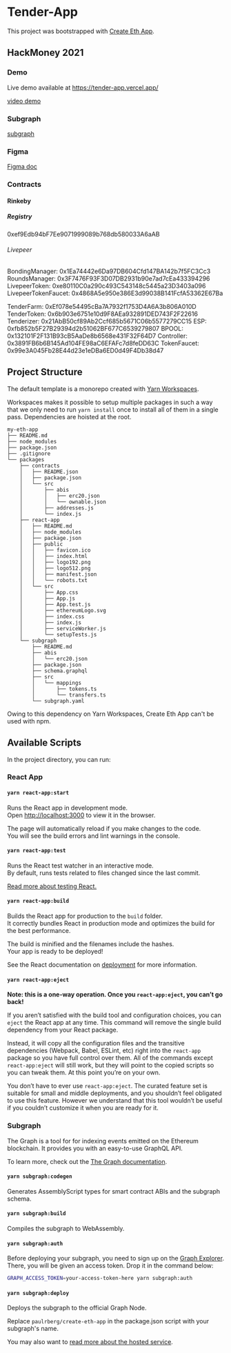 # Tender-App

This project was bootstrapped with [Create Eth App](https://github.com/paulrberg/create-eth-app).

## HackMoney 2021

### Demo

Live demo available at https://tender-app.vercel.app/ 

[video demo](https://www.youtube.com/watch?v=q8YEaLYKCP4)

### Subgraph

[subgraph](https://thegraph.com/explorer/subgraph/reubenr0d/tenderizersamplegraph?selected=logs)

### Figma

[Figma doc](https://www.figma.com/file/cjn6txX55cEOII83BvzC2M/tenderize?node-id=0%3A1)

### Contracts

#### Rinkeby

##### Registry

0xef9Edb94bF7Ee9071999089b768db580033A6aAB

###### Livepeer

BondingManager: 0x1Ea74442e6Da97DB604Cfd147BA142b7f5FC3Cc3
RoundsManager: 0x3F7476F93F3D07DB2931b90e7ad7cEa433394296
LivepeerToken: 0xe80110C0a290c493C543148c5445a23D3403a096
LivepeerTokenFaucet: 0x4868A5e950e386E3d99038B141FcfA53362E67Ba

TenderFarm: 0xEf078e54495cBa7A7932f1753D4A6A3b806A010D
TenderToken: 0x6b903e6751e10d9F8AEa932891DED743F2F22616
Tenderizer: 0x21AbB50cf89Ab2Ccf685b5671C06b5577279CC15
ESP: 0xfb852b5F27B29394d2b51062BF677C6539279807
BPOOL: 0x132101F2F131B93cB5AaDe8b6568e431F32F64D7
Controller: 0x3891FB6b6B145Ad104FE98aC6EFAFc7d8feDD63C
TokenFaucet: 0x99e3A045Fb28E44d23e1eDBa6ED0d49F4Db38d47

## Project Structure

The default template is a monorepo created with [Yarn Workspaces](https://classic.yarnpkg.com/en/docs/workspaces/).

Workspaces makes it possible to setup multiple packages in such a way that we only need to run `yarn install` once to install all of them in
a single pass. Dependencies are hoisted at the root.

```
my-eth-app
├── README.md
├── node_modules
├── package.json
├── .gitignore
└── packages
    ├── contracts
    │   ├── README.json
    │   ├── package.json
    │   └── src
    │       ├── abis
    │       │   ├── erc20.json
    │       │   └── ownable.json
    │       ├── addresses.js
    │       └── index.js
    ├── react-app
    │   ├── README.md
    │   ├── node_modules
    │   ├── package.json
    │   ├── public
    │   │   ├── favicon.ico
    │   │   ├── index.html
    │   │   ├── logo192.png
    │   │   ├── logo512.png
    │   │   ├── manifest.json
    │   │   └── robots.txt
    │   └── src
    │       ├── App.css
    │       ├── App.js
    │       ├── App.test.js
    │       ├── ethereumLogo.svg
    │       ├── index.css
    │       ├── index.js
    │       ├── serviceWorker.js
    │       └── setupTests.js
    └── subgraph
        ├── README.md
        ├── abis
        │   └── erc20.json
        ├── package.json
        ├── schema.graphql
        ├── src
        │   └── mappings
        │       ├── tokens.ts
        │       └── transfers.ts
        └── subgraph.yaml
```

Owing to this dependency on Yarn Workspaces, Create Eth App can't be used with npm.

## Available Scripts

In the project directory, you can run:

### React App

#### `yarn react-app:start`

Runs the React app in development mode.<br>
Open [http://localhost:3000](http://localhost:3000) to view it in the browser.

The page will automatically reload if you make changes to the code.<br>
You will see the build errors and lint warnings in the console.

#### `yarn react-app:test`

Runs the React test watcher in an interactive mode.<br>
By default, runs tests related to files changed since the last commit.

[Read more about testing React.](https://facebook.github.io/create-react-app/docs/running-tests)

#### `yarn react-app:build`

Builds the React app for production to the `build` folder.<br />
It correctly bundles React in production mode and optimizes the build for the best performance.

The build is minified and the filenames include the hashes.<br />
Your app is ready to be deployed!

See the React documentation on [deployment](https://facebook.github.io/create-react-app/docs/deployment) for more information.

#### `yarn react-app:eject`

**Note: this is a one-way operation. Once you `react-app:eject`, you can’t go back!**

If you aren’t satisfied with the build tool and configuration choices, you can `eject` the React app at any time. This command will
remove the single build dependency from your React package.

Instead, it will copy all the configuration files and the transitive dependencies (Webpack, Babel, ESLint, etc) right
into the `react-app` package so you have full control over them. All of the commands except `react-app:eject` will still work,
but they will point to the copied scripts so you can tweak them. At this point you’re on your own.

You don’t have to ever use `react-app:eject`. The curated feature set is suitable for small and middle deployments, and you shouldn’t feel obligated to use this feature. However we understand that this tool wouldn’t be useful if you couldn’t customize it when you are ready for it.

### Subgraph

The Graph is a tool for for indexing events emitted on the Ethereum blockchain. It provides you with an easy-to-use GraphQL API. <br/>

To learn more, check out the [The Graph documentation](https://thegraph.com/docs).

#### `yarn subgraph:codegen`

Generates AssemblyScript types for smart contract ABIs and the subgraph schema.

#### `yarn subgraph:build`

Compiles the subgraph to WebAssembly.

#### `yarn subgraph:auth`

Before deploying your subgraph, you need to sign up on the
[Graph Explorer](https://thegraph.com/explorer/). There, you will be given an access token. Drop it in the command
below:

```sh
GRAPH_ACCESS_TOKEN=your-access-token-here yarn subgraph:auth
```

#### `yarn subgraph:deploy`

Deploys the subgraph to the official Graph Node.<br/>

Replace `paulrberg/create-eth-app` in the package.json script with your subgraph's name.

You may also want to [read more about the hosted service](https://thegraph.com/docs/quick-start#hosted-service).
